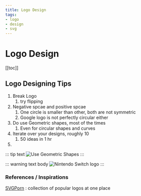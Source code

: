 ```yaml
---
title: Logo Design
tags:
- logo
- design
- svg
---
```


# Logo Design

<TagLinks />

[[toc]]

## Logo Designing Tips

1. Break Logo
   1. try flipping
2. Negative spcae and positive spcae
   1. One circle is smaller than other, both are not symmetric
   2. Google logo is not perfectly circular either
3. Do use Geometric shapes, most of the times
   1. Even for circular shapes and curves
4. Iterate over your designs, roughly 10
   1. 50 ideas in 1 hr
5.

::: tip text
![Use Geometric Shapes](/webdevelopment/geometric-shapes.png)
:::

::: warning text
body
![Nintendo Switch logo](https://upload.wikimedia.org/wikipedia/commons/a/a7/Nintendo_Switch_Logo.png)
:::




### References / Inspirations

[SVGPorn](https://svgporn.com/)
: collection of popular logos at one place




<SimpleNewsletter/>
<Disqus />


